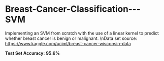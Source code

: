 # Breast-Cancer-Classification---SVM
Implementing an SVM from scratch with the use of a linear kernel to predict whether breast cancer is benign or malignant.
\nData set source: https://www.kaggle.com/uciml/breast-cancer-wisconsin-data

**Test Set Accuracy: 95.6%**
